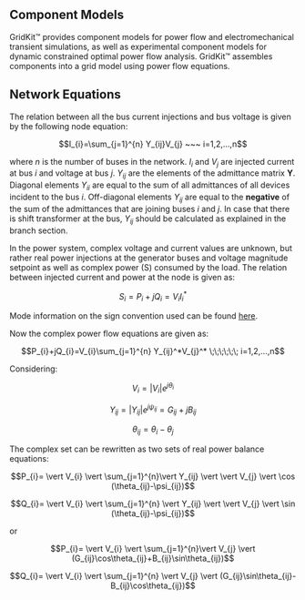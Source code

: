 ## Component Models

GridKit™ provides component models for power flow and electromechanical transient simulations, as well as experimental component models for dynamic constrained optimal power flow analysis. GridKit™ assembles components into a grid model using power flow equations. 
## Network Equations

The relation between all the bus current injections and bus voltage is given by the following node equation: 
```math
I_{i}=\sum_{j=1}^{n} Y_{ij}V_{j} ~~~ i=1,2,...,n
```
where  $`n`$ is the number of buses in the network. $`I_{i}`$ and $`V_{j}`$ are injected current at bus $`i`$ and voltage at bus $`j`$. $`Y_{ij}`$ are the elements of the admittance matrix **Y**. Diagonal elements $`Y_{ii}`$ are equal to the sum of all admittances of all devices incident to the bus $`i`$. Off-diagonal elements $`Y_{ij}`$ are equal to the **negative** of the sum of the admittances that are joining buses $`i`$ and $`j`$. In case that there is shift transformer at the bus, $`Y_{ij}`$ should be calculated as explained in the branch section.

In the power system, complex voltage and current values are unknown, but rather real power injections at the generator buses and voltage magnitude setpoint as well as complex power (S) consumed by the load.
The relation between injected current and power at the node is given as:
```math
S_{i}=P_{i}+jQ_{i}=V_{i}I^*_{i}
```
Mode information on the sign convention used can be found [here](./Bus/README.md).

Now the complex power flow equations are given as:

```math
P_{i}+jQ_{i}=V_{i}\sum_{j=1}^{n} Y_{ij}^*V_{j}^* \;\;\;\;\;\; i=1,2,...,n
```

Considering:
```math
V_{i}=\vert V_{i} \vert e^{j\theta_{i}}
```

```math
Y_{ij}=\vert Y_{ij} \vert e^{j\psi_{ij}}=G_{ij}+jB_{ij}
```

```math
\theta_{ij}=\theta_{i}-\theta_{j}
```

The complex set can be rewritten as two sets of real power balance equations:

```math
P_{i}= \vert V_{i} \vert \sum_{j=1}^{n}\vert Y_{ij} \vert \vert V_{j} \vert \cos (\theta_{ij}-\psi_{ij})
```

```math
Q_{i}= \vert V_{i} \vert \sum_{j=1}^{n} \vert Y_{ij} \vert \vert V_{j} \vert \sin (\theta_{ij}-\psi_{ij})
```

or

```math
P_{i}= \vert V_{i} \vert \sum_{j=1}^{n}\vert V_{j} \vert (G_{ij}\cos\theta_{ij}+B_{ij}\sin\theta_{ij})
```

```math
Q_{i}= \vert V_{i} \vert \sum_{j=1}^{n} \vert V_{j} \vert (G_{ij}\sin\theta_{ij}-B_{ij}\cos\theta_{ij})
```
